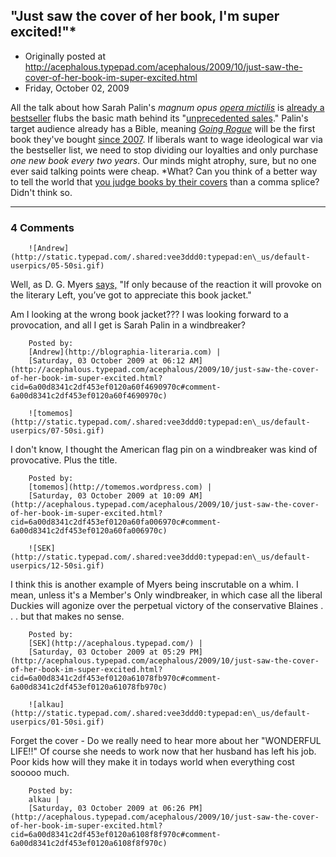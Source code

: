## "Just saw the cover of her book, I'm super excited!"*

 * Originally posted at http://acephalous.typepad.com/acephalous/2009/10/just-saw-the-cover-of-her-book-im-super-excited.html
 * Friday, October 02, 2009



All the talk about how Sarah Palin's 
_magnum opus_
 _[opera mictilis](http://acephalous.typepad.com/acephalous/2005/05/how\_not\_to\_open.html?cid=6086767#comment-6a00d8341c2df453ef00d83448626353ef)_ is [already a bestseller](http://hotair.com/archives/2009/09/30/amazing-palins-book-number-one-on-both-amazon-and-barnes-noble-bestseller-list/) flubs the basic math behind its "[unprecedented sales](http://www.politico.com/news/stories/0909/27773.html)." Palin's target audience already has a Bible, meaning [_Going Rogue_](http://www.amazon.com/exec/obidos/ASIN/0061939897/diesekoschmar-20) will be the first book they've bought [since 2007](http://www.amazon.com/exec/obidos/ASIN/0842361901/diesekoschmar-20). If liberals want to wage ideological war via the bestseller list, we need to stop dividing our loyalties and only purchase _one new book every two years_. Our minds might atrophy, sure, but no one ever said talking points were cheap.
\*What? Can you think of a better way to tell the world that [you judge books by their covers](http://hotair.com/archives/2009/09/30/amazing-palins-book-number-one-on-both-amazon-and-barnes-noble-bestseller-list/comment-page-8/#comment-2787582) than a comma splice? Didn't think so.
		

* * *

### 4 Comments 

		

                
[]()

	

		![Andrew](http://static.typepad.com/.shared:vee3ddd0:typepad:en\_us/default-userpics/05-50si.gif)
	

	

		

Well, as D. G. Myers [says,](http://dgmyers.blogspot.com/2009/10/link-also-rises.html) "If only because of the reaction it will provoke on the literary Left, you’ve got to appreciate this book jacket."

Am I looking at the wrong book jacket??? I was looking forward to a provocation, and all I get is Sarah Palin in a windbreaker?

	

		Posted by:
		[Andrew](http://blographia-literaria.com) |
		[Saturday, 03 October 2009 at 06:12 AM](http://acephalous.typepad.com/acephalous/2009/10/just-saw-the-cover-of-her-book-im-super-excited.html?cid=6a00d8341c2df453ef0120a60f4690970c#comment-6a00d8341c2df453ef0120a60f4690970c)

[]()

	

		![tomemos](http://static.typepad.com/.shared:vee3ddd0:typepad:en\_us/default-userpics/07-50si.gif)
	

	

		

I don't know, I thought the American flag pin on a windbreaker was kind of provocative.  Plus the title.

	

		Posted by:
		[tomemos](http://tomemos.wordpress.com) |
		[Saturday, 03 October 2009 at 10:09 AM](http://acephalous.typepad.com/acephalous/2009/10/just-saw-the-cover-of-her-book-im-super-excited.html?cid=6a00d8341c2df453ef0120a60fa006970c#comment-6a00d8341c2df453ef0120a60fa006970c)

[]()

	

		![SEK](http://static.typepad.com/.shared:vee3ddd0:typepad:en\_us/default-userpics/12-50si.gif)
	

	

		

I think this is another example of Myers being inscrutable on a whim.  I mean, unless it's a Member's Only windbreaker, in which case all the liberal Duckies will agonize over the perpetual victory of the conservative Blaines . . . but that makes no sense.

	

		Posted by:
		[SEK](http://acephalous.typepad.com/) |
		[Saturday, 03 October 2009 at 05:29 PM](http://acephalous.typepad.com/acephalous/2009/10/just-saw-the-cover-of-her-book-im-super-excited.html?cid=6a00d8341c2df453ef0120a61078fb970c#comment-6a00d8341c2df453ef0120a61078fb970c)

[]()

	

		![alkau](http://static.typepad.com/.shared:vee3ddd0:typepad:en\_us/default-userpics/01-50si.gif)
	

	

		

Forget the cover - Do we really need to hear more about her "WONDERFUL LIFE!!"  Of course she needs to work now that her husband has left his job.  Poor kids how will they make it in todays world when everything cost sooooo much.

	

		Posted by:
		alkau |
		[Saturday, 03 October 2009 at 06:26 PM](http://acephalous.typepad.com/acephalous/2009/10/just-saw-the-cover-of-her-book-im-super-excited.html?cid=6a00d8341c2df453ef0120a6108f8f970c#comment-6a00d8341c2df453ef0120a6108f8f970c)

		

        